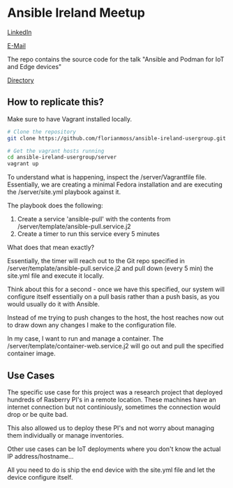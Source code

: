 # Ansible Ireland Meetup 

[LinkedIn](https://www.linkedin.com/in/florianmoss/)

[E-Mail](mailto:fmoss@redhat.com)

The repo contains the source code for the talk "Ansible and Podman for IoT and Edge devices"

[Directory](ansible_code/)


## How to replicate this?

Make sure to have Vagrant installed locally.

```bash
# Clone the repository
git clone https://github.com/florianmoss/ansible-ireland-usergroup.git

# Get the vagrant hosts running
cd ansible-ireland-usergroup/server
vagrant up
```

To understand what is happening, inspect the /server/Vagrantfile file. Essentially, we are creating a minimal Fedora installation and are executing the /server/site.yml playbook against it.

The playbook does the following:
1. Create a service 'ansible-pull' with the contents from /server/template/ansible-pull.service.j2
2. Create a timer to run this service every 5 minutes

What does that mean exactly?

Essentially, the timer will reach out to the Git repo specified in /server/template/ansible-pull.service.j2 and pull down (every 5 min) the site.yml file and  execute it locally.

Think about this for a second - once we have this specified, our system will configure itself essentially on a pull basis rather than a push basis, as you would usually do it with Ansible.

Instead of me trying to push changes to the host, the host reaches now out to draw down any changes I make to the configuration file.

In my case, I want to run and manage a container. The /server/template/container-web.service.j2 will go out and pull the specified container image. 

## Use Cases 

The specific use case for this project was a research project that deployed hundreds of Rasberry PI's in a remote location. These machines have an internet connection but not continiously, sometimes the connection would drop or be quite bad. 

This also allowed us to deploy these PI's and not worry about managing them individually or manage inventories. 

Other use cases can be IoT deployments where you don't know the actual IP address/hostname...

All you need to do is ship the end device with the site.yml file and let the device configure itself.


